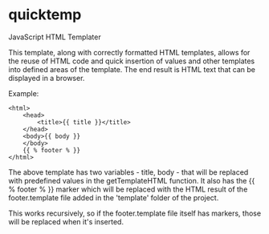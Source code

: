 # quicktemp
JavaScript HTML Templater

This template, along with correctly formatted HTML templates, allows for the reuse of HTML code and quick insertion of values and other templates into defined areas of the template. The end result is HTML text that can be displayed in a browser.

Example:
```
<html>
    <head>
        <title>{{ title }}</title>
    </head>
    <body>{{ body }}
    </body>
    {{ % footer % }}
</html>
```
The above template has two variables - title, body - that will be replaced with predefined values in the getTemplateHTML function. It also has the {{ % footer % }} marker which will be replaced with the HTML result of the footer.template file added in the 'template' folder of the project.

This works recursively, so if the footer.template file itself has markers, those will be replaced when it's inserted.
